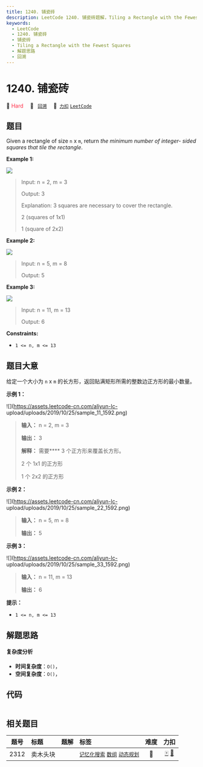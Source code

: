 ```yaml
---
title: 1240. 铺瓷砖
description: LeetCode 1240. 铺瓷砖题解，Tiling a Rectangle with the Fewest Squares，包含解题思路、复杂度分析以及完整的 JavaScript 代码实现。
keywords:
  - LeetCode
  - 1240. 铺瓷砖
  - 铺瓷砖
  - Tiling a Rectangle with the Fewest Squares
  - 解题思路
  - 回溯
---
```


# 1240. 铺瓷砖

🔴 <font color=#ff334b>Hard</font>&emsp; 🔖&ensp; [`回溯`](/tag/backtracking.md)&emsp; 🔗&ensp;[`力扣`](https://leetcode.cn/problems/tiling-a-rectangle-with-the-fewest-squares) [`LeetCode`](https://leetcode.com/problems/tiling-a-rectangle-with-the-fewest-squares)

## 题目

Given a rectangle of size `n` x `m`, return _the minimum number of integer-
sided squares that tile the rectangle_.



**Example 1:**

![](https://assets.leetcode.com/uploads/2019/10/17/sample_11_1592.png)

> Input: n = 2, m = 3
> 
> Output: 3
> 
> Explanation: 3 squares are necessary to cover the rectangle.
> 
> 2 (squares of 1x1)
> 
> 1 (square of 2x2)

**Example 2:**

![](https://assets.leetcode.com/uploads/2019/10/17/sample_22_1592.png)

> Input: n = 5, m = 8
> 
> Output: 5

**Example 3:**

![](https://assets.leetcode.com/uploads/2019/10/17/sample_33_1592.png)

> Input: n = 11, m = 13
> 
> Output: 6

**Constraints:**

  * `1 <= n, m <= 13`


## 题目大意

给定一个大小为 `n` x `m` 的长方形，返回贴满矩形所需的整数边正方形的最小数量。



**示例 1：**

![](https://assets.leetcode-cn.com/aliyun-lc-
upload/uploads/2019/10/25/sample_11_1592.png)

> 
> 
> 
> 
> 
> **输入：** n = 2, m = 3
> 
> **输出：** 3
> 
> **解释：** 需要**** 3 个正方形来覆盖长方形。
> 
> > 
>  2 个 1x1 的正方形
> 
> > 
>  1 个 2x2 的正方形

**示例 2：**

![](https://assets.leetcode-cn.com/aliyun-lc-
upload/uploads/2019/10/25/sample_22_1592.png)

> 
> 
> 
> 
> 
> **输入：** n = 5, m = 8
> 
> **输出：** 5
> 
> 

**示例 3：**

![](https://assets.leetcode-cn.com/aliyun-lc-
upload/uploads/2019/10/25/sample_33_1592.png)

> 
> 
> 
> 
> 
> **输入：** n = 11, m = 13
> 
> **输出：** 6
> 
> 



**提示：**

  * `1 <= n, m <= 13`


## 解题思路

#### 复杂度分析

- **时间复杂度**：`O()`，
- **空间复杂度**：`O()`，

## 代码

```javascript

```

## 相关题目

<!-- prettier-ignore -->
| 题号 | 标题 | 题解 | 标签 | 难度 | 力扣 |
| :------: | :------ | :------: | :------ | :------: | :------: |
| 2312 | 卖木头块 |  |  [`记忆化搜索`](/tag/memoization.md) [`数组`](/tag/array.md) [`动态规划`](/tag/dynamic-programming.md) | 🔴 | [🀄️](https://leetcode.cn/problems/selling-pieces-of-wood) [🔗](https://leetcode.com/problems/selling-pieces-of-wood) |